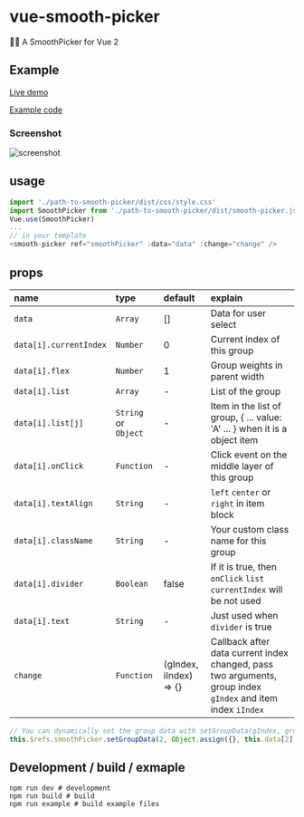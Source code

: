 # vue-smooth-picker
🏄🏼 A SmoothPicker for Vue 2

## Example

[Live demo](https://hiyali.github.io/vue-smooth-picker)

[Example code](https://github.com/hiyali/vue-smooth-picker/blob/master/example/example.vue)

### Screenshot

![screenshot](https://raw.githubusercontent.com/hiyali/vue-smooth-picker/master/assets/smooth-picker-screenshot.png "screenshot")

## usage
```javascript
import './path-to-smooth-picker/dist/css/style.css'
import SmoothPicker from './path-to-smooth-picker/dist/smooth-picker.js'
Vue.use(SmoothPicker)
...
// in your template
<smooth-picker ref="smoothPicker" :data="data" :change="change" />
```

## props

| name                       | type       |  default      | explain                          |
| :------------------------- | :--------- | :------------ | :------------------------------- |
| `data`                     | `Array`    | []            | Data for user select             |
| `data[i].currentIndex`     | `Number`   | 0             | Current index of this group      |
| `data[i].flex`             | `Number`   | 1             | Group weights in parent width    |
| `data[i].list`             | `Array`    | -             | List of the group                |
| `data[i].list[j]`          | `String` or `Object` | -   | Item in the list of group, { ... value: 'A' ... } when it is a object item |
| `data[i].onClick`          | `Function` | -             | Click event on the middle layer of this group |
| `data[i].textAlign`        | `String`   | -             | `left` `center` or `right` in item block |
| `data[i].className`        | `String`   | -             | Your custom class name for this group |
| `data[i].divider`          | `Boolean`  | false         | If it is true, then `onClick` `list` `currentIndex` will be not used |
| `data[i].text`             | `String`   | -             | Just used when `divider` is true |
| `change`                   | `Function` | (gIndex, iIndex) => {} | Callback after data current index changed, pass two arguments, group index `gIndex` and item index `iIndex` |

```javascript
// You can dynamically set the group data with setGroupData(gIndex, groupData) function
this.$refs.smoothPicker.setGroupData(2, Object.assign({}, this.data[2], { currentIndex, list }))
```

## Development / build / exmaple
```shell
npm run dev # development
npm run build # build
npm run example # build example files
```
